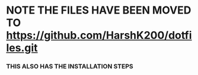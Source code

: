 # NOTE THE FILES HAVE BEEN MOVED TO https://github.com/HarshK200/dotfiles.git
### THIS ALSO HAS THE INSTALLATION STEPS
